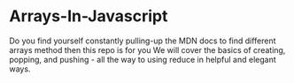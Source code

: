 # Arrays-In-Javascript
Do you find yourself constantly pulling-up the MDN docs to find different arrays method then this repo is for you  We will cover the basics of creating, popping, and pushing - all the way to using reduce in helpful and elegant ways.
